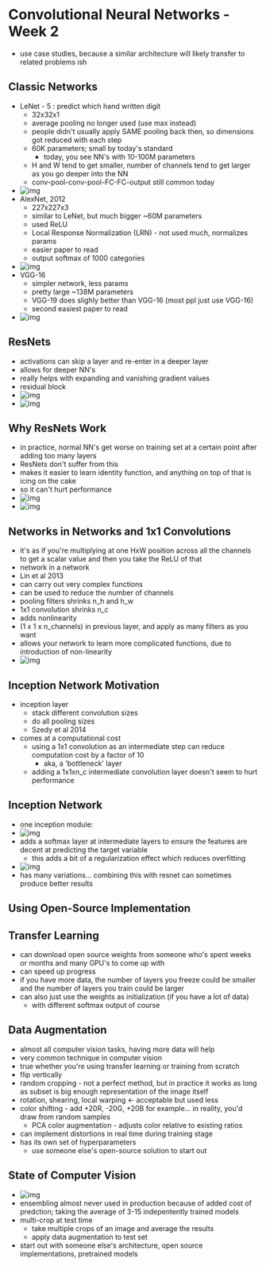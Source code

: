 # Convolutional Neural Networks - Week 2

- use case studies, because a similar architecture will likely transfer to related problems ish

## Classic Networks

- LeNet - 5 : predict which hand written digit
  - 32x32x1
  - average pooling no longer used (use max instead)
  - people didn't usually apply SAME pooling back then, so dimensions got reduced with each step
  - 60K parameters; small by today's standard
    - today, you see NN's with 10-100M parameters
  - H and W tend to get smaller, number of channels tend to get larger as you go deeper into the NN
  - conv-pool-conv-pool-FC-FC-output still common today
- ![img](https://github.com/chriseal/deep_learning_ai/4_ConvolutionalNeuralNetworks/blob/master/week2/4wk2_LeNet.png)
- AlexNet, 2012
  - 227x227x3
  - similar to LeNet, but much bigger ~60M parameters
  - used ReLU
  - Local Response Normalization (LRN) - not used much, normalizes params
  - easier paper to read
  - output softmax of 1000 categories
- ![img](https://github.com/chriseal/deep_learning_ai/4_ConvolutionalNeuralNetworks/blob/master/week2/4wk2_AlexNet.png)
- VGG-16
  - simpler network, less params
  - pretty large ~138M parameters
  - VGG-19 does slighly better than VGG-16 (most ppl just use VGG-16)
  - second easiest paper to read
- ![img](https://github.com/chriseal/deep_learning_ai/4_ConvolutionalNeuralNetworks/blob/master/week2/4wk2_VGG16.png)

## ResNets

- activations can skip a layer and re-enter in a deeper layer
- allows for deeper NN's
- really helps with expanding and vanishing gradient values
- residual block
- ![img](https://github.com/chriseal/deep_learning_ai/4_ConvolutionalNeuralNetworks/blob/master/week2/4wk2_residual_block.png)
- ![img](https://github.com/chriseal/deep_learning_ai/4_ConvolutionalNeuralNetworks/blob/master/week2/4wk2_resNet.png)

## Why ResNets Work

- in practice, normal NN's get worse on training set at a certain point after adding too many layers
- ResNets don't suffer from this
- makes it easier to learn identity function, and anything on top of that is icing on the cake
- so it can't hurt performance
- ![img](https://github.com/chriseal/deep_learning_ai/4_ConvolutionalNeuralNetworks/blob/master/week2/4wk2_resNet_why_work.png)
- ![img](https://github.com/chriseal/deep_learning_ai/4_ConvolutionalNeuralNetworks/blob/master/week2/4wk2_resNet_example.png)

## Networks in Networks and 1x1 Convolutions

- it's as if you're multiplying at one HxW position across all the channels to get a scalar value and then you take the ReLU of that
- network in a network
- Lin et al 2013
- can carry out very complex functions
- can be used to reduce the number of channels
- pooling filters shrinks n_h and h_w
- 1x1 convolution shrinks n_c
- adds nonlinearity
- (1 x 1 x n_channels) in previous layer, and apply as many filters as you want
- allows your network to learn more complicated functions, due to introduction of non-linearity 
- ![img](https://github.com/chriseal/deep_learning_ai/4_ConvolutionalNeuralNetworks/blob/master/week2/4wk2_1x1_conv.png)

## Inception Network Motivation

- inception layer
  - stack different convolution sizes
  - do all pooling sizes
  - Szedy et al 2014
- comes at a computational cost
  - using a 1x1 convolution as an intermediate step can reduce computation cost by a factor of 10
    - aka, a 'bottleneck' layer
  - adding a 1x1xn_c intermediate convolution layer doesn't seem to hurt performance
  
## Inception Network

- one inception module:
- ![img](https://github.com/chriseal/deep_learning_ai/4_ConvolutionalNeuralNetworks/blob/master/week2/4wk2_inception_module.png)
- adds a softmax layer at intermediate layers to ensure the features are decent at predicting the target variable
  - this adds a bit of a regularization effect which reduces overfitting
- ![img](https://github.com/chriseal/deep_learning_ai/4_ConvolutionalNeuralNetworks/blob/master/week2/4wk2_inception_network.png)
- has many variations... combining this with resnet can sometimes produce better results

## Using Open-Source Implementation

## Transfer Learning

- can download open source weights from someone who's spent weeks or months and many GPU's to come up with
- can speed up progress
- if you have more data, the number of layers you freeze could be smaller and the number of layers you train could be larger
- can also just use the weights as initialization (if you have a lot of data) 
  - with different softmax output of course
  
## Data Augmentation

- almost all computer vision tasks, having more data will help
- very common technique in computer vision
- true whether you're using transfer learning or training from scratch
- flip vertically 
- random cropping - not a perfect method, but in practice it works as long as subset is big enough representation of the image itself
- rotation, shearing, local warping <- acceptable but used less
- color shifting - add +20R, -20G, +20B for example... in reality, you'd draw from random samples
  - PCA color augmentation - adjusts color relative to existing ratios
- can implement distortions in real time during training stage
- has its own set of hyperparameters
  - use someone else's open-source solution to start out
  
## State of Computer Vision

- ![img](https://github.com/chriseal/deep_learning_ai/4_ConvolutionalNeuralNetworks/blob/master/week2/4wk2_data_vs_transfer_learning.png)
- ensembling almost never used in production because of added cost of predction; taking the average of 3-15 indepentently trained models
- multi-crop at test time
  - take multiple crops of an image and average the results
  - apply data augmentation to test set
- start out with someone else's architecture, open source implementations, pretrained models
